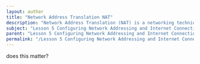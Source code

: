 ```yaml
---
layout: author
title: "Network Address Translation NAT"
description: "Network Address Translation (NAT) is a networking technique used to modify the network address information in the IP header of packets while they are in transit across a traffic routing device. It enables multiple devices on a private network to access the internet using a single public IP address. NAT helps conserve the number of public IP addresses an organization uses, provides a layer of security by hiding internal IP addresses from external networks, and facilitates the routing of return traffic back to the appropriate device on the private network. Different types of NAT include Static NAT, Dynamic NAT, and Port Address Translation (PAT), each serving specific purposes in managing IP address allocation and traffic routing."
subject: "Lesson 5 Configuring Network Addressing and Internet Connections"
parent: "Lesson 5 Configuring Network Addressing and Internet Connections"
permalink: "/Lesson 5 Configuring Network Addressing and Internet Connections/Network Address Translation NAT/"
---
```


does this matter?
